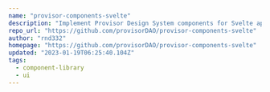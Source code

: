 ```yaml
---
name: "provisor-components-svelte"
description: "Implement Provisor Design System components for Svelte applications."
repo_url: "https://github.com/provisorDAO/provisor-components-svelte"
author: "rnd332"
homepage: "https://github.com/provisorDAO/provisor-components-svelte"
updated: "2023-01-19T06:25:40.104Z"
tags: 
  - component-library
  - ui
---
```

